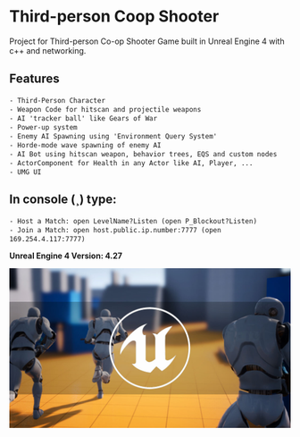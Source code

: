 # Third-person Coop Shooter

Project for Third-person Co-op Shooter Game built in Unreal Engine 4 with c++ and networking.

## Features

	- Third-Person Character
	- Weapon Code for hitscan and projectile weapons
	- AI 'tracker ball' like Gears of War
	- Power-up system
	- Enemy AI Spawning using 'Environment Query System'
	- Horde-mode wave spawning of enemy AI
	- AI Bot using hitscan weapon, behavior trees, EQS and custom nodes
	- ActorComponent for Health in any Actor like AI, Player, ...
	- UMG UI
	
## In console (¸) type:

	- Host a Match: open LevelName?Listen (open P_Blockout?Listen)
	- Join a Match: open host.public.ip.number:7777 (open 169.254.4.117:7777)
	
**Unreal Engine 4 Version: 4.27**

<img src="./Cover.jpg">
